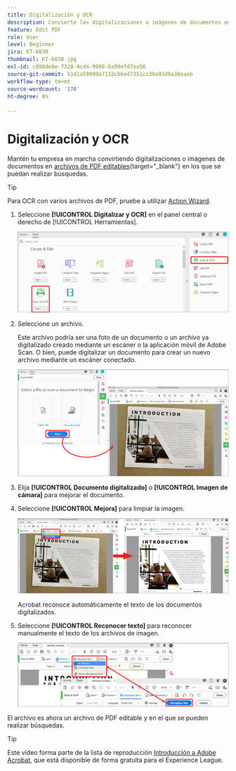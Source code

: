 ```yaml
---
title: Digitalización y OCR
description: Convierte las digitalizaciones o imágenes de documentos en archivos de PDF editables y en los que se pueden realizar búsquedas, y ajusta la calidad del archivo resultante
feature: Edit PDF
role: User
level: Beginner
jira: KT-6830
thumbnail: KT-6830.jpg
exl-id: c898de6e-7320-4cd4-9998-6a99efd7ea56
source-git-commit: 51d1a59999a7132cb6e47351cc39a93d9a38eaeb
workflow-type: tm+mt
source-wordcount: '178'
ht-degree: 0%

---
```


# Digitalización y OCR

Mantén tu empresa en marcha convirtiendo digitalizaciones o imágenes de documentos en [archivos de PDF editables](https://www.adobe.com/es/acrobat/online/pdf-editor.html){target="_blank"} en los que se puedan realizar búsquedas.

>[!TIP]
>
>Para OCR con varios archivos de PDF, pruebe a utilizar [Action Wizard](../advanced-tasks/action.md).

1. Seleccione **[!UICONTROL Digitalizar y OCR]** en el panel central o derecho de [!UICONTROL Herramientas].

   ![Paso de análisis 1](../assets/Scan_1.png)

1. Seleccione un archivo.

   Este archivo podría ser una foto de un documento o un archivo ya digitalizado creado mediante un escáner o la aplicación móvil de Adobe Scan. O bien, puede digitalizar un documento para crear un nuevo archivo mediante un escáner conectado.

   ![Paso de análisis 2](../assets/Scan_2.png)

1. Elija **[!UICONTROL Documento digitalizado]** o **[!UICONTROL Imagen de cámara]** para mejorar el documento.

1. Seleccione **[!UICONTROL Mejora]** para limpiar la imagen.

   ![Paso de análisis 3](../assets/Scan_3.png)

   Acrobat reconoce automáticamente el texto de los documentos digitalizados.

1. Seleccione **[!UICONTROL Reconocer texto]** para reconocer manualmente el texto de los archivos de imagen.

   ![Paso de análisis 4](../assets/Scan_4.png)

El archivo es ahora un archivo de PDF editable y en el que se pueden realizar búsquedas.

>[!TIP]
>
>Este vídeo forma parte de la lista de reproducción [Introducción a Adobe Acrobat](https://experienceleague.adobe.com/en/playlists/acrobat-get-started-business-users), que está disponible de forma gratuita para el Experience League.
